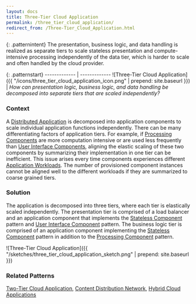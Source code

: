 ```yaml
---
layout: docs
title: Three-Tier Cloud Application
permalink: /three_tier_cloud_application/
redirect_from: /Three-Tier_Cloud_Application.html
---
```


{: .patternintent}
The presentation, business logic, and data handling is realized as separate tiers to scale stateless presentation and compute-intensive processing independently of the data tier, which is harder to scale and often handled by the cloud provider.

{: .patternstart}
------------- | -------------
![Three-Tier Cloud Application]({{ "/icons/three_tier_cloud_application_icon.png" | prepend: site.baseurl }})  | *How can presentation logic, business logic, and data handling be decomposed into separate tiers that are scaled independently?*

### Context
A [Distributed Application](/distributed_application/) is decomposed into application components to scale individual application functions independently. There can be many differentiating factors of application tiers. For example, if [Processing Components](/processing_components/) are more computation intensive or are used less frequently than [User Interface Components](/user_interface_components/), aligning the elastic scaling of these two components by summarizing their implementation in one tier can be inefficient. This issue arises every time components experiences different [Application Workloads](/#cloud_computing_fundamentals). The number of provisioned component instances cannot be aligned well to the different workloads if they are summarized to coarse grained tiers.

### Solution
The application is decomposed into three tiers, where each tier is elastically scaled independently. The presentation tier is comprised of a load balancer and an application component that implements the [Stateless Component](/stateless_component/) pattern and [User Interface Component](/user_interface_component/) pattern. The business logic tier is comprised of an application component implementing the [Stateless Component](/stateless_component/) pattern in addition to the [Processing Component](/processing_component/) pattern.
 
![Three-Tier Cloud Application]({{ "/sketches/three_tier_cloud_application_sketch.png" | prepend: site.baseurl }})

### Related Patterns
[Two-Tier Cloud Application](/two_tier_cloud_application/), [Content Distribution Network](/content_distribution_network/), [Hybrid Cloud Applications](/hybrid_cloud_applications/)